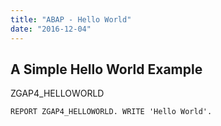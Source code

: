 ```yaml
---
title: "ABAP - Hello World"
date: "2016-12-04"
---
```


## A Simple Hello World Example

ZGAP4\_HELLOWORLD

```
REPORT ZGAP4_HELLOWORLD. WRITE 'Hello World'. 
```
